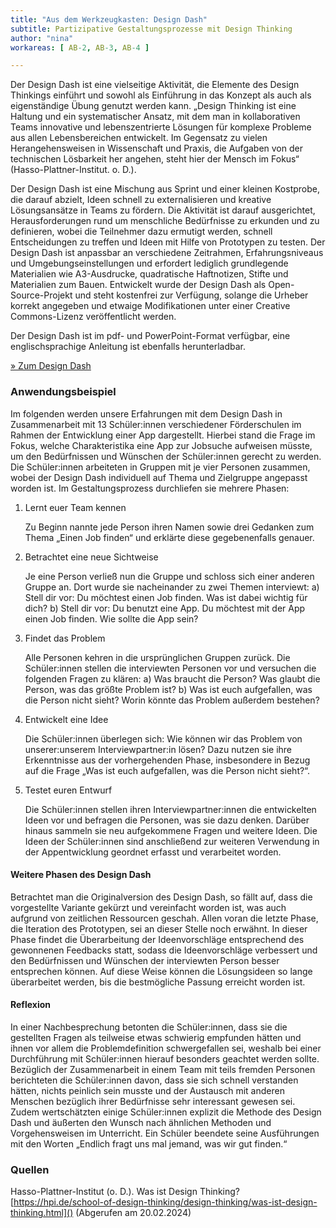 ```yaml
---
title: "Aus dem Werkzeugkasten: Design Dash"
subtitle: Partizipative Gestaltungsprozesse mit Design Thinking
author: "nina"
workareas: [ AB-2, AB-3, AB-4 ]

---
```


Der Design Dash ist eine vielseitige Aktivität, die Elemente des Design Thinkings einführt und sowohl als Einführung in das Konzept als auch als eigenständige Übung genutzt werden kann. „Design Thinking ist eine Haltung und ein systematischer Ansatz, mit dem man in kollaborativen Teams innovative und lebenszentrierte Lösungen für komplexe Probleme aus allen Lebensbereichen entwickelt. Im Gegensatz zu vielen Herangehensweisen in Wissenschaft und Praxis, die Aufgaben von der technischen Lösbarkeit her angehen, steht hier der Mensch im Fokus“ (Hasso-Plattner-Institut. o. D.). 

Der Design Dash ist eine Mischung aus Sprint und einer kleinen Kostprobe, die darauf abzielt, Ideen schnell zu externalisieren und kreative Lösungsansätze in Teams zu fördern. Die Aktivität ist darauf ausgerichtet, Herausforderungen rund um menschliche Bedürfnisse zu erkunden und zu definieren, wobei die Teilnehmer dazu ermutigt werden, schnell Entscheidungen zu treffen und Ideen mit Hilfe von Prototypen zu testen. Der Design Dash ist anpassbar an verschiedene Zeitrahmen, Erfahrungsniveaus und Umgebungseinstellungen und erfordert lediglich grundlegende Materialien wie A3-Ausdrucke, quadratische Haftnotizen, Stifte und Materialien zum Bauen. Entwickelt wurde der Design Dash als Open-Source-Projekt und steht kostenfrei zur Verfügung, solange die Urheber korrekt angegeben und etwaige Modifikationen unter einer Creative Commons-Lizenz veröffentlicht werden.

Der Design Dash ist im pdf- und PowerPoint-Format verfügbar, eine englischsprachige Anleitung ist ebenfalls herunterladbar. 

[&raquo; Zum Design Dash](https://molly.is/writing/design-dash/)
 
### Anwendungsbeispiel

Im folgenden werden unsere Erfahrungen mit dem Design Dash in Zusammenarbeit mit 13 Schüler:innen verschiedener Förderschulen im Rahmen der Entwicklung einer App dargestellt. Hierbei stand die Frage im Fokus, welche Charakteristika eine App zur Jobsuche aufweisen müsste, um den Bedürfnissen und Wünschen der Schüler:innen gerecht zu werden. Die Schüler:innen arbeiteten in Gruppen mit je vier Personen zusammen, wobei der Design Dash individuell auf Thema und Zielgruppe angepasst worden ist. Im Gestaltungsprozess durchliefen sie mehrere Phasen:

1.	Lernt euer Team kennen 
  
    Zu Beginn nannte jede Person ihren Namen sowie drei Gedanken zum Thema „Einen Job finden“ und erklärte diese gegebenenfalls genauer.

2.	Betrachtet eine neue Sichtweise 

    Je eine Person verließ nun die Gruppe und schloss sich einer anderen Gruppe an. Dort wurde sie nacheinander zu zwei Themen interviewt: 
    a)	Stell dir vor: Du möchtest einen Job finden. Was ist dabei wichtig für dich?
    b)	Stell dir vor: Du benutzt eine App. Du möchtest mit der App einen Job finden. Wie sollte die App sein?

3.	Findet das Problem

    Alle Personen kehren in die ursprünglichen Gruppen zurück. Die Schüler:innen stellen die interviewten Personen vor und versuchen die folgenden Fragen zu klären:
    a)	Was braucht die Person? Was glaubt die Person, was das größte Problem ist?
    b)	Was ist euch aufgefallen, was die Person nicht sieht? Worin könnte das Problem außerdem bestehen?

4.	Entwickelt eine Idee

    Die Schüler:innen überlegen sich: Wie können wir das Problem von unserer:unserem Interviewpartner:in lösen? Dazu nutzen sie ihre Erkenntnisse aus der vorhergehenden Phase, insbesondere in Bezug auf die Frage „Was ist euch aufgefallen, was die Person nicht sieht?“.

5.	Testet euren Entwurf

    Die Schüler:innen stellen ihren Interviewpartner:innen die entwickelten Ideen vor und befragen die Personen, was sie dazu denken. Darüber hinaus sammeln sie neu aufgekommene Fragen und weitere Ideen. 
    Die Ideen der Schüler:innen sind anschließend zur weiteren Verwendung in der Appentwicklung geordnet erfasst und verarbeitet worden.

#### Weitere Phasen des Design Dash
Betrachtet man die Originalversion des Design Dash, so fällt auf, dass die vorgestellte Variante gekürzt und vereinfacht worden ist, was auch aufgrund von zeitlichen Ressourcen geschah. Allen voran die letzte Phase, die Iteration des Prototypen, sei an dieser Stelle noch erwähnt. In dieser Phase findet die Überarbeitung der Ideenvorschläge entsprechend des gewonnenen Feedbacks statt, sodass die Ideenvorschläge verbessert und den Bedürfnissen und Wünschen der interviewten Person besser entsprechen können. Auf diese Weise können die Lösungsideen so lange überarbeitet werden, bis die bestmögliche Passung erreicht worden ist.

#### Reflexion
In einer Nachbesprechung betonten die Schüler:innen, dass sie die gestellten Fragen als teilweise etwas schwierig empfunden hätten und ihnen vor allem die Problemdefinition schwergefallen sei, weshalb bei einer Durchführung mit Schüler:innen hierauf besonders geachtet werden sollte. Bezüglich der Zusammenarbeit in einem Team mit teils fremden Personen berichteten die Schüler:innen davon, dass sie sich schnell verstanden hätten, nichts peinlich sein musste und der Austausch mit anderen Menschen bezüglich ihrer Bedürfnisse sehr interessant gewesen sei. Zudem wertschätzten einige Schüler:innen explizit die Methode des Design Dash und äußerten den Wunsch nach ähnlichen Methoden und Vorgehensweisen im Unterricht. Ein Schüler beendete seine Ausführungen mit den Worten „Endlich fragt uns mal jemand, was wir gut finden.“


### Quellen

Hasso-Plattner-Institut (o. D.). Was ist Design Thinking? [https://hpi.de/school-of-design-thinking/design-thinking/was-ist-design-thinking.html]() (Abgerufen am 20.02.2024)
